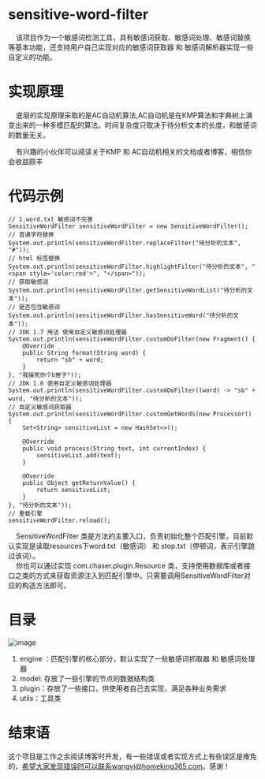 # sensitive-word-filter

 &nbsp;&nbsp;&nbsp;&nbsp;该项目作为一个敏感词检测工具，具有敏感词获取、敏感词处理、敏感词替换等基本功能，还支持用户自己实现对应的敏感词获取器 和 敏感词解析器实现一些自定义的功能。


# 实现原理

   &nbsp;&nbsp;&nbsp;&nbsp;底层的实现原理采取的是AC自动机算法,AC自动机是在KMP算法和字典树上演变出来的一种多模匹配的算法。时间复杂度只取决于待分析文本的长度，和敏感词的数量无关。

 &nbsp;&nbsp;&nbsp;&nbsp;有兴趣的小伙伴可以阅读关于KMP 和 AC自动机相关的文档或者博客，相信你会收益颇丰

# 代码示例
    // 1.word.txt 敏感词不完善
    SensitiveWordFilter sensitiveWordFilter = new SensitiveWordFilter();
    // 普通字符替换
    System.out.println(sensitiveWordFilter.replaceFilter("待分析的文本", "#"));
    // html 标签替换
    System.out.println(sensitiveWordFilter.highlightFilter("待分析的文本", "<span style='color:red'>", "</span>"));
    // 获取敏感词
    System.out.println(sensitiveWordFilter.getSensitiveWordList("待分析的文本"));
    // 是否包含敏感词
    System.out.println(sensitiveWordFilter.hasSensitiveWord("待分析的文本"));
    // JDK 1.7 用法 使用自定义敏感词处理器
    System.out.println(sensitiveWordFilter.customDoFilter(new Fragment() {
        @Override
        public String format(String word) {
            return "sb" + word;
        }
    }, "我操死你个b崽子"));
    // JDK 1.8 使用自定义敏感词处理器
    System.out.println(sensitiveWordFilter.customDoFilter((word) -> "sb" + word, "待分析的文本"));
    // 自定义敏感词获取器
    System.out.println(sensitiveWordFilter.customGetWords(new Processor() {
        Set<String> sensitiveList = new HashSet<>();

        @Override
        public void process(String text, int currentIndex) {
            sensitiveList.add(text);
        }

        @Override
        public Object getReturnValue() {
            return sensitiveList;
        }
    }, "待分析的文本"));
    // 重载引擎
    sensitiveWordFilter.reload();
    
    
&nbsp;&nbsp;&nbsp;&nbsp;SensitiveWordFilter 类是方法的主要入口，负责初始化整个匹配引擎，目前默认实现是读取resources下word.txt（敏感词） 和 stop.txt（停顿词，表示引擎跳过该词）。<br>
&nbsp;&nbsp;&nbsp;&nbsp;你也可以通过实现 com.chaser.plugin.Resource 类，支持使用数据库或者接口之类的方式来获取资源注入到匹配引擎中。只需要调用SensitiveWordFilter对应的构造方法即可。

# 目录
![image](http://chuantu.biz/t6/296/1524735254x-1404758204.png)

1. engine ：匹配引擎的核心部分，默认实现了一些敏感词抓取器 和 敏感词处理器
2. model: 存放了一些引擎的节点的数据结构类
3. plugin：存放了一些接口，供使用者自己去实现，满足各种业务需求
4. utils：工具类

# 结束语
这个项目是工作之余阅读博客时开发，有一些错误或者实现方式上有些误区是难免的，希望大家发现错误时可以联系wangyj@homeking365.com。感谢！



